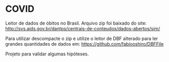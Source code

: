 # COVID

Leitor de dados de óbitos no Brasil.
Arquivo zip foi baixado do site:
http://svs.aids.gov.br/dantps/centrais-de-conteudos/dados-abertos/sim/

Para utilizar descompacte o zip
e utilize o leitor de DBF alterado para ler grandes quantidades de dados em:
https://github.com/fabiooshiro/DBFFile

Projeto para validar algumas hipóteses.

